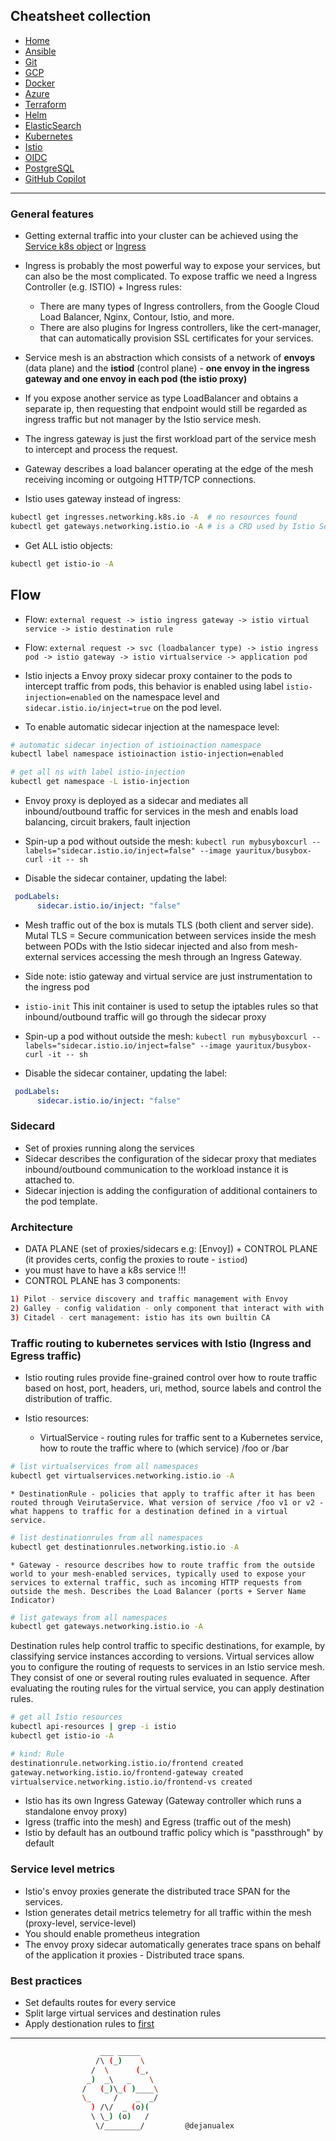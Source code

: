 ## Cheatsheet collection

* [Home](index.md)
* [Ansible](ansible.md)
* [Git](git.md)
* [GCP](gcp.md)
* [Docker](docker.md)
* [Azure](azure.md)
* [Terraform](terraform.md)
* [Helm](helm.md)
* [ElasticSearch](elastic.md)
* [Kubernetes](k8s.md)
* <ins>[Istio](istio.md)</ins>
* [OIDC](openID.md)
* [PostgreSQL](postgres.md)
* [GitHub Copilot](copilot.md)

---

### General features

* Getting external traffic into your cluster can be achieved using the [Service k8s object](https://kubernetes.io/docs/concepts/services-networking/service/) or [Ingress](https://community.ops.io/dejanualex/ingress-in-one-minute-3i00)

* Ingress is probably the most powerful way to expose your services, but can also be the most complicated. To expose traffic we need a Ingress Controller (e.g. ISTIO) + Ingress rules:
  * There are many types of Ingress controllers, from the Google Cloud Load Balancer, Nginx, Contour, Istio, and more. 
  * There are also plugins for Ingress controllers, like the cert-manager, that can automatically provision SSL certificates for your services.


* Service mesh is an abstraction which consists of a network of **envoys** (data plane) and the **istiod** (control plane) - **one envoy in the ingress gateway and one envoy in each pod (the istio proxy)**
* If you expose another service as type LoadBalancer and obtains a separate ip, then requesting that endpoint would still be regarded as ingress traffic but not manager by the Istio service mesh.

* The ingress gateway is just the first workload part of the service mesh to intercept and process the request. 
* Gateway describes a load balancer operating at the edge of the mesh receiving incoming or outgoing HTTP/TCP connections.
* Istio uses gateway instead of ingress:
```bash
kubectl get ingresses.networking.k8s.io -A  # no resources found
kubectl get gateways.networking.istio.io -A # is a CRD used by Istio Service mesh
```

* Get ALL istio objects:
```bash
kubectl get istio-io -A
```
## Flow

* Flow: `external request -> istio ingress gateway -> istio virtual service -> istio destination rule`
* Flow: `external request -> svc (loadbalancer type) -> istio ingress pod -> istio gateway -> istio virtualservice -> application pod`

* Istio injects a Envoy proxy sidecar proxy container to the pods to intercept traffic from pods, this behavior is enabled using label `istio-injection=enabled` on the namespace level and `sidecar.istio.io/inject=true` on the pod level.

* To enable automatic sidecar injection at the namespace level:

```bash
# automatic sidecar injection of istioinaction namespace
kubectl label namespace istioinaction istio-injection=enabled

# get all ns with label istio-injection
kubectl get namespace -L istio-injection
```

* Envoy proxy is deployed as a sidecar and mediates all inbound/outbound traffic for services in the mesh and enabls load balancing, circuit brakers, fault injection

* Spin-up a pod without outside the mesh: `kubectl run mybusyboxcurl --labels="sidecar.istio.io/inject=false" --image yauritux/busybox-curl -it -- sh`

* Disable the sidecar container, updating the label:
```yml
 podLabels:
      sidecar.istio.io/inject: "false"
```

* Mesh traffic out of the box is mutals TLS (both client and server side). Mutal TLS = Secure communication between services inside the mesh between PODs with the Istio sidecar injected and also from mesh-external services accessing the mesh through an Ingress Gateway.

* Side note: istio gateway and virtual service are just instrumentation to the ingress pod

* `istio-init` This init container is used to setup the iptables rules so that inbound/outbound traffic will go through the sidecar proxy

* Spin-up a pod without outside the mesh: `kubectl run mybusyboxcurl --labels="sidecar.istio.io/inject=false" --image yauritux/busybox-curl -it -- sh`

* Disable the sidecar container, updating the label:
```yml
 podLabels:
      sidecar.istio.io/inject: "false"
```

### Sidecard

* Set of proxies running along the services
* Sidecar describes the configuration of the sidecar proxy that mediates inbound/outbound communication to the workload instance it is attached to.
* Sidecar injection is adding the configuration of additional containers to the pod template.

### Architecture

* DATA PLANE (set of proxies/sidecars e.g: [Envoy]) + CONTROL PLANE (it provides certs, config the proxies to route - `istiod`)
* you must have to have a k8s service !!!
* CONTROL PLANE has 3 components:
```bash
1) Pilot - service discovery and traffic management with Envoy
2) Galley - config validation - only component that interact with with k8s
3) Citadel - cert management: istio has its own builtin CA
```

### Traffic routing  to kubernetes services with Istio (Ingress and Egress traffic)

* Istio routing rules provide fine-grained control over how to route traffic based on host, port, headers, uri, method, source labels and control the distribution of traffic.

* Istio resources:
    * VirtualService - routing rules for traffic sent to a Kubernetes service, how to route the traffic where to (which service) /foo or /bar
```bash
# list virtualservices from all namespaces
kubectl get virtualservices.networking.istio.io -A
```

    * DestinationRule - policies that apply to traffic after it has been routed through VeirutaService. What version of service /foo v1 or v2 - what happens to traffic for a destination defined in a virtual service.
```bash
# list destinationrules from all namespaces
kubectl get destinationrules.networking.istio.io -A
```

    * Gateway - resource describes how to route traffic from the outside world to your mesh-enabled services, typically used to expose your services to external traffic, such as incoming HTTP requests from outside the mesh. Describes the Load Balancer (ports + Server Name Indicator)
```bash
# list gateways from all namespaces
kubectl get gateways.networking.istio.io -A
```

Destination rules help control traffic to specific destinations, for example, by classifying service instances according to versions. Virtual services allow you to configure the routing of requests to services in an Istio service mesh. They consist of one or several routing rules evaluated in sequence. After evaluating the routing rules for the virtual service, you can apply destination rules. 

```bash
# get all Istio resources
kubectl api-resources | grep -i istio
kubectl get istio-io -A

# kind: Rule
destinationrule.networking.istio.io/frontend created
gateway.networking.istio.io/frontend-gateway created
virtualservice.networking.istio.io/frontend-vs created
```

* Istio has its own Ingress Gateway (Gateway controller which runs a standalone envoy proxy)
* Igress (traffic into the mesh) and Egress (traffic out of the mesh)
* Istio by default has an outbound traffic policy which is "passthrough" by default


### Service level metrics

* Istio's envoy proxies generate the distributed trace SPAN for the services.
* Istion generates detail metrics telemetry for all traffic within the mesh (proxy-level, service-level)
* You should enable prometheus integration
* The envoy proxy sidecar automatically generates trace spans on behalf of the application it proxies - Distributed trace spans.

### Best practices

* Set defaults routes for every service
* Split large virtual services and destination rules
* Apply destionation rules to [first](https://istio.io/latest/docs/ops/best-practices/security/)
 

---

```bash
                    ___ _____
                   /\ (_)    \
                  /  \      (_,
                 _)  _\   _    \
                /   (_)\_( )____\
                \_     /    _  _/
                  ) /\/  _ (o)(
                  \ \_) (o)   /
                   \/________/         @dejanualex
```
